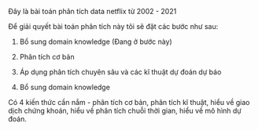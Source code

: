 Đây là bài toán phân tích data netflix từ 2002 - 2021

Để giải quyết bài toán phân tích này tôi sẽ đặt các bước như sau:
1. Bổ sung domain knowledge (Đang ở bước này)
2. Phân tích cơ bản
3. Áp dụng phân tích chuyên sâu và các kĩ thuật dự đoán dự báo


1. Bổ sung domain knowledge

Có 4 kiến thức cần nắm - phân tích cơ bản, phân tích kĩ thuật, hiểu về giao dịch chứng khoán, hiểu về phân tích chuỗi thời gian, hiểu về mô hình dự đoán.
